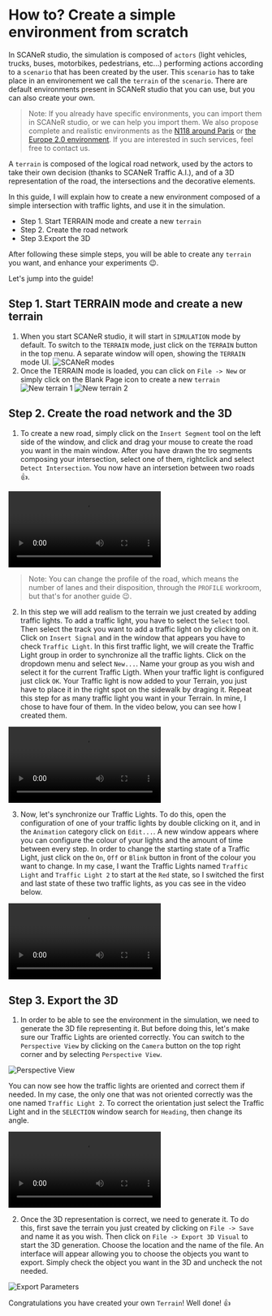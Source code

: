 # How to? Create a simple environment from scratch

In SCANeR studio, the simulation is composed of `actors` (light vehicles, trucks, buses, motorbikes, pedestrians, etc...) performing actions according to a `scenario` that has been created by the user. This `scenario` has to take place in an environement we call the `terrain` of the `scenario`. There are default environments present in SCANeR studio that you can use, but you can also create your own.

> Note: If you already have specific environments, you can import them in SCANeR studio, or we can help you import them. We also propose complete and realistic environments as the [N118 around Paris](https://www.avsimulation.com/a86-n118/) or [the Europe 2.0 environment](https://www.avsimulation.com/europe-2-0/). If you are interested in such services, feel free to contact us.

A `terrain` is composed of the logical road network, used by the actors to take their own decision (thanks to SCANeR Traffic A.I.), and of a 3D representation of the road, the intersections and the decorative elements.

In this guide, I will explain how to create a new environment composed of a simple intersection with traffic lights, and use it in the simulation.

- Step 1. Start TERRAIN mode and create a new `terrain`
- Step 2. Create the road network
- Step 3.Export the 3D

After following these simple steps, you will be able to create any `terrain` you want, and enhance your experiments 😉.

Let's jump into the guide!

## Step 1. Start TERRAIN mode and create a new terrain

1. When you start SCANeR studio, it will start in `SIMULATION` mode by default. To switch to the `TERRAIN` mode, just click on the `TERRAIN` button in the top menu. A separate window will open, showing the `TERRAIN` mode UI.
   ![SCANeR modes](./assets/SCANeR_modes.png)
2. Once the TERRAIN mode is loaded, you can click on `File -> New` or simply click on the Blank Page icon to create a new `terrain`
   ![New terrain 1](./assets/New_terrain1.png) ![New terrain 2](./assets/New_terrain2.png)

## Step 2. Create the road network and the 3D

1. To create a new road, simply click on the `Insert Segment` tool on the left side of the window, and click and drag your mouse to create the road you want in the main window. After you have drawn the tro segments composing your intersection, select one of them, rightclick and select `Detect Intersection`. You now have an intersetion between two roads 👍. 

<video src="https://user-images.githubusercontent.com/22998298/127977584-23603bda-3850-4720-bc1d-3eef40cb08a5.mp4" controls="controls" style="max-width: 730px;"></video> 

   > Note: You can change the profile of the road, which means the number of lanes and their disposition, through the `PROFILE` workroom, but that's for another guide 😉.

2. In this step we will add realism to the terrain we just created by adding traffic lights. To add a traffic light, you have to select the `Select` tool. Then select the track you want to add a traffic light on by clicking on it. Click on `Insert Signal` and in the window that appears you have to check `Traffic Light`. In this first traffic light, we will create the Traffic Light group in order to synchronize all the traffic lights. Click on the dropdown menu and select `New...`. Name your group as you wish and select it for the current Traffic Ligth. When your traffic light is configured just click `OK`. Your Traffic light is now added to your Terrain, you just have to place it in the right spot on the sidewalk by draging it. Repeat this step for as many traffic light you want in your Terrain. In mine, I chose to have four of them. In the video below, you can see how I created them. 

<video src="https://user-images.githubusercontent.com/22998298/127977612-ba466420-2367-4e43-b754-901f318521f5.mp4" controls="controls" style="max-width: 730px;"></video> 


3. Now, let's synchronize our Traffic Lights. To do this, open the configuration of one of your traffic lights by double clicking on it, and in the `Animation` category click on `Edit...`. A new window appears where you can configure the colour of your lights and the amount of time between every step. In order to change the starting state of a Traffic Light, just click on the `On`, `Off` or `Blink` button in front of the colour you want to change. In my case, I want the Traffic Lights named `Traffic Light` and `Traffic Light 2` to start at the `Red` state, so I switched the first and last state of these two traffic lights, as you cas see in the video below. 

<video src="https://user-images.githubusercontent.com/22998298/127977645-df7f1664-7ed8-40ae-a5db-6cab2a4a9e0f.mp4" controls="controls" style="max-width: 730px;"></video> 


## Step 3. Export the 3D

1. In order to be able to see the environment in the simulation, we need to generate the 3D file representing it. But before doing this, let's make sure our Traffic Lights are oriented correctly. You can switch to the `Perspective View` by clicking on the `Camera` button on the top right corner and by selecting `Perspective View`.

![Perspective View](./assets/Perspective_View.png)

   You can now see how the traffic lights are oriented and correct them if needed. In my case, the only one that was not oriented correctly was the one named `Traffic Light 2`. To correct the orientation just select the Traffic Light and in the `SELECTION` window search for `Heading`, then change its angle. 

<video src="https://user-images.githubusercontent.com/22998298/127978181-6b1fe79d-f04c-4110-99da-50fae408c954.mp4" controls="controls" style="max-width: 730px;"></video> 


2. Once the 3D representation is correct, we need to generate it. To do this, first save the terrain you just created by clicking on `File -> Save` and name it as you wish. Then click on `File -> Export 3D Visual` to start the 3D generation. Choose the location and the name of the file. An interface will appear allowing you to choose the objects you want to export. Simply check the object you want in the 3D and uncheck the not needed.

![Export Parameters](./assets/Export_Parameters.png)

Congratulations you have created your own `Terrain`! Well done! 👍


